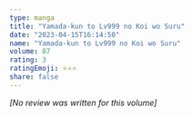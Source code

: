 ```yaml
---
type: manga
title: "Yamada-kun to Lv999 no Koi wo Suru"
date: "2023-04-15T16:14:50"
name: "Yamada-kun to Lv999 no Koi wo Suru"
volume: 87
rating: 3
ratingEmoji: ⭐️⭐️⭐️
share: false
---
```


*[No review was written for this volume]*
